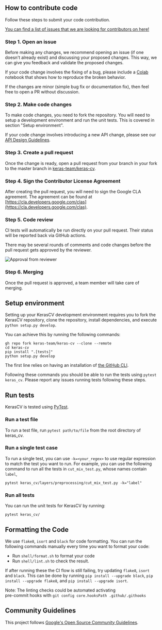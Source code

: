 ## How to contribute code

Follow these steps to submit your code contribution.

[You can find a list of issues that we are looking for contributors on here!](https://github.com/keras-team/keras-cv/labels/contribution-welcome)

### Step 1. Open an issue

Before making any changes, we recommend opening an issue (if one doesn't already
exist) and discussing your proposed changes. This way, we can give you feedback
and validate the proposed changes.

If your code change involves the fixing of a bug, please include a 
[Colab](https://colab.research.google.com/) notebook that shows
how to reproduce the broken behavior.

If the changes are minor (simple bug fix or documentation fix), then feel free
to open a PR without discussion.

### Step 2. Make code changes

To make code changes, you need to fork the repository. You will need to setup a
development environment and run the unit tests. This is covered in section
"Setup environment".

If your code change involves introducing a new API change, please see our 
[API Design Guidelines](API_DESIGN.md).

### Step 3. Create a pull request

Once the change is ready, open a pull request from your branch in your fork to
the master branch in [keras-team/keras-cv](https://github.com/keras-team/keras-cv).

### Step 4. Sign the Contributor License Agreement

After creating the pull request, you will need to sign the Google CLA agreement. 
The agreement can be found at [https://cla.developers.google.com/clas](https://cla.developers.google.com/clas).


### Step 5. Code review

CI tests will automatically be run directly on your pull request.  Their
status will be reported back via GitHub actions.

There may be
several rounds of comments and code changes before the pull request gets
approved by the reviewer.

![Approval from reviewer](https://i.imgur.com/zgRziTt.png)

### Step 6. Merging

Once the pull request is approved, a team member will take care of merging.

## Setup environment

Setting up your KerasCV development environment requires you to fork the KerasCV repository,
clone the repository, install dependencies, and execute `python setup.py develop`.

You can achieve this by running the following commands:

```shell
gh repo fork keras-team/keras-cv --clone --remote
cd keras-cv
pip install ".[tests]"
python setup.py develop
```

The first line relies on having an installation of [the GitHub CLI](https://github.com/cli/cli).

Following these commands you should be able to run the tests using `pytest keras_cv`.
Please report any issues running tests following these steps.

## Run tests

KerasCV is tested using [PyTest](https://docs.pytest.org/en/6.2.x/).

### Run a test file

To run a test file, run `pytest path/to/file` from the root directory of keras\_cv.

### Run a single test case

To run a single test, you can use `-k=<your_regex>`
to use regular expression to match the test you want to run. For example, you
can use the following command to run all the tests in `cut_mix_test.py`,
whose names contain `label`,

```
pytest keras_cv/layers/preprocessing/cut_mix_test.py -k="label"
```

### Run all tests

You can run the unit tests for KerasCV by running:
```
pytest keras_cv/
```

## Formatting the Code
We use `flake8`, `isort` and `black` for code formatting.  You can run
the following commands manually every time you want to format your code:

- Run `shell/format.sh` to format your code
- Run `shell/lint.sh` to check the result.

If after running these the CI flow is still failing, try updating `flake8`, `isort` and `black`.
This can be done by running `pip install --upgrade black`, `pip install --upgrade flake8`, and 
`pip install --upgrade isort`.

Note: The linting checks could be automated activating  
      pre-commit hooks with `git config core.hooksPath .github/.githooks`

## Community Guidelines

This project follows [Google's Open Source Community Guidelines](https://opensource.google/conduct/).

